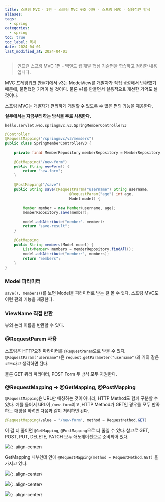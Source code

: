 ```yaml
---
title: 스프링 MVC - 1편 - 스프링 MVC 구조 이해 - 스프링 MVC - 실용적인 방식
aliases: 
tags:
  - spring
categories:
  - spring
toc: true
toc_label: 목차
date: 2024-04-01
last_modified_at: 2024-04-01
---
```

>  인프런 스프링 MVC 1편 - 백엔드 웹 개발 핵심 기술편을 학습하고 정리한 내용 입니다.

MVC 프레임워크 만들기에서 v3는 ModelView를 개발자가 직접 생성해서 반환했기 때문에, 불편했던 기억이 날 것이다. 물론 v4를 만들면서 실용적으로 개선한 기억도 날 것이다.

스프링 MVC는 개발자가 편리하게 개발할 수 있도록 수 많은 편의 기능을 제공한다.

**실무에서는 지금부터 하는 방식을 주로 사용한다.**

`hello.servlet.web.springmvc.v3.SpringMemberControllerV3`
```java
@Controller  
@RequestMapping("/springmvc/v3/members")  
public class SpringMemberControllerV3 {  
  
    private final MemberRepository memberRepository = MemberRepository.getInstance();  
  
    @GetMapping("/new-form")  
    public String newForm() {  
        return "new-form";  
    }  
  
    @PostMapping("/save")  
    public String save(@RequestParam("username") String username,  
                             @RequestParam("age") int age,  
                             Model model) {  
  
        Member member = new Member(username, age);  
        memberRepository.save(member);  
  
        model.addAttribute("member", member);  
        return "save-result";  
    }  
  
    @GetMapping  
    public String members(Model model) {  
        List<Member> members = memberRepository.findAll();  
        model.addAttribute("members", members);  
        return "members";  
    }  
}
```

### Model 파라미터
`save(), members()`를 보면 Model을 파라미터로 받는 걸 볼 수 있다. 스프링 MVC도 이런 편의 기능을 제공한다.

### ViewName 직접 반환
뷰의 논리 이름을 반환할 수 있다.

### @RequestParam 사용
스프링은 HTTP요청 파라미터를 `@RequestParam`으로 받을 수 있다.
`@RequestParam("username")`은 `request.getParameter("username")`과 거의 같은 코드라고 생각하면 된다.

물론 GET 쿼리 파라미터, POST Form 두 방식 모두 지원한다.

### @RequestMapping → @GetMapping, @PostMapping
`@RequestMapping`은 URL만 매칭하는 것이 아니라, HTTP Method도 함께 구분할 수 있다.
예를 들어서 URL이 `/new-form`이고, HTTP Method가 GET인 경우를 모두 만족하는 매핑을 하려면 다음과 같이 처리하면 된다.
```java
@RequestMapping(value = "/new-form", method = RequestMethod.GET)
```

이 걸 더 줄이면 `@GetMapping`, `@PostMapping`으로 더 줄일 수 있다.
참고로 GET, POST, PUT, DELETE, PATCH 모두 애노테이션으로 준비되어 있다.

![](https://i.imgur.com/ZuuqYln.png){: .align-center}

GetMapping 내부인데 안에 `@RequestMapping(method = RequestMethod.GET)` 을 가지고 있다.



![](https://i.imgur.com/ArFNXsL.png){: .align-center}


![](https://i.imgur.com/m0wZIgR.png){: .align-center}

![](https://i.imgur.com/F3sYbUv.png){: .align-center}



